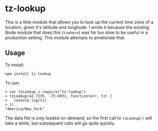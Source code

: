 tz-lookup
=========

This is a little module that allows you to look up the current time zone of a
location, given it's latitude and longitude. I wrote it because the existing
Node module that does this (`tzwhere`) was far too slow to be useful in a
production setting. This module attempts to ameliorate that.

Usage
-----

To install:

    npm install tz-lookup

To use:

    > var tzLookup = require("tz-lookup")
    > tzLookup(42.7235, -73.6931, function(err, tz) {
    >   console.log(tz)
    > })
    "America/New_York"

The data file is only loaded on-demand, so the first call to `tzLookup()`
will take a while, but subsequent calls will go quite quickly.
